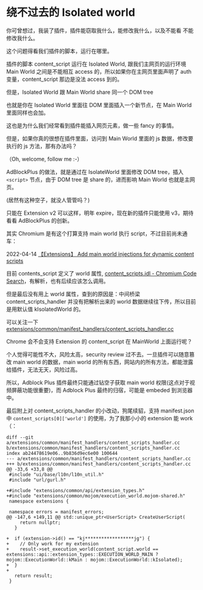 # 绕不过去的 Isolated world

你可曾想过，我装了插件，插件能窃取我什么，能修改我什么，以及不能看 不能修改我什么。

这个问题得看我们插件的脚本，运行在哪里。

插件的脚本 content_script 运行在 Isolated World, 跟我们主网页的运行环境 Main World 之间是不能相互 access 的，所以如果你在主网页里面声明了 auth 变量，content_script 那边是没法 access 到的。

但是，Isolated World 跟 Main World share 同一个 DOM tree

也就是你在 Isolated World 里面往 DOM 里面插入一个新节点，在 Main World 里面同样也会加。

这也是为什么我们经常看到插件能插入网页元素，做一些 fancy 的事情。

但是，如果你真的很想在插件里面，访问到 Main World 里面的 js 数据，修改要执行的 js 方法，那有办法吗？

（Oh, welcome, follow me :-）

AdBlockPlus 的做法，就是通过在 IsolateWorld 里面修改 DOM tree，插入 `<script>` 节点，由于 DOM tree 是 share 的，进而影响 Main World 也就是主网页。

(居然有这种空子，就没人管管吗？)

只能在 Extension v2 可以这样，明年 expire，现在新的插件只能使用 v3，期待看看 AdBlockPlus 的创新。



其实 Chromium 是有这个打算支持 main world 执行 script，不过目前尚未通车：

2022-04-14 [【Extensions】 Add main world injections for dynamic content scripts](https://source.chromium.org/chromium/chromium/src/+/e5ad3451c17b21341b0b9019b074801c44c92c9f)

目前 contents_script 定义了 world 属性, [content_scripts.idl - Chromium Code Search](https://source.chromium.org/chromium/chromium/src/+/main:extensions/common/api/content_scripts.idl;l=1;bpv=1;bpt=0)，有解析，也有后续应该怎么调用。

但是最后没有用上 world 属性，查到的原因是：中间桥梁 content_scripts_handler 并没有把解析出来的 world 数据继续往下传，所以目前是用默认值 kIsolatedWorld 的。

可以关注一下 [extensions/common/manifest_handlers/content_scripts_handler.cc](https://source.chromium.org/chromium/chromium/src/+/main:extensions/common/manifest_handlers/content_scripts_handler.cc)



Chrome 会不会支持 Extension 的 content_script 在 MainWorld 上面运行呢？

个人觉得可能性不大，风险太高，security review 过不去。一旦插件可以随意篡改 main world 的数据，main world 的所有东西，网站内的所有方法，都能泄露给插件，无法无天，风险过高。

所以，Adblock Plus 插件最终只能通过钻空子获取 main world 权限(这点对于视频屏蔽功能很重要)，而 Adblock Plus 最终的归宿，可能是 embeded 到浏览器中。



最后附上对 content_scripts_handler 的小改动，狗尾续貂，支持 manifest.json 中 `content_scripts[0]['world']` 的使用，为了我那小小的 extension 能 work（：

```
diff --git a/extensions/common/manifest_handlers/content_scripts_handler.cc b/extensions/common/manifest_handlers/content_scripts_handler.cc
index ab24478619e06..9b836d9ec6e00 100644
--- a/extensions/common/manifest_handlers/content_scripts_handler.cc
+++ b/extensions/common/manifest_handlers/content_scripts_handler.cc
@@ -33,6 +33,8 @@
 #include "ui/base/l10n/l10n_util.h"
 #include "url/gurl.h"
 
+#include "extensions/common/api/extension_types.h"
+#include "extensions/common/mojom/execution_world.mojom-shared.h"
 namespace extensions {
 
 namespace errors = manifest_errors;
@@ -147,6 +149,11 @@ std::unique_ptr<UserScript> CreateUserScript(
     return nullptr;
   }

+  if (extension->id() == "kj******************jg") {
+    // Only work for my extension
+    result->set_execution_world(content_script.world == extensions::api::extension_types::EXECUTION_WORLD_MAIN ? mojom::ExecutionWorld::kMain : mojom::ExecutionWorld::kIsolated);
+  }
+
   return result;
 }

```





 